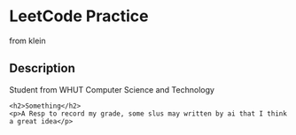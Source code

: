 
<body>
    <h1>LeetCode Practice</h1>
    <p>from klein</p>
    <h2>Description</h2>
    <p>Student from WHUT Computer Science and Technology</p>
      
    <h2>Something</h2>
    <p>A Resp to record my grade, some slus may written by ai that I think a great idea</p>
</body>
